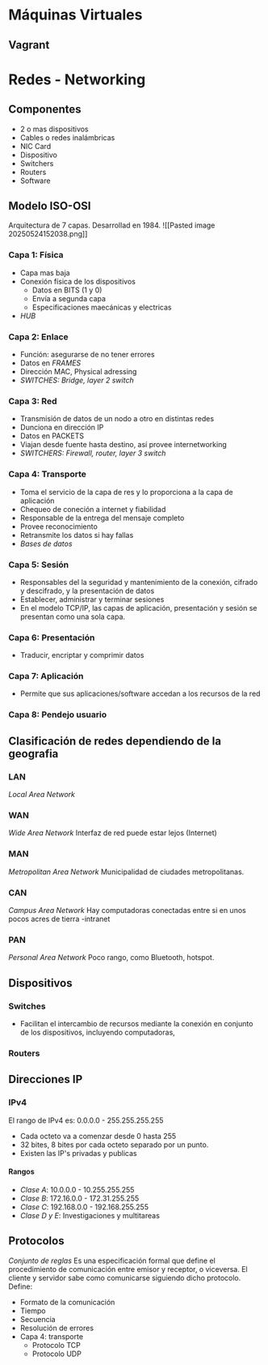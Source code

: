 # Máquinas Virtuales
## Vagrant
# Redes - Networking
## Componentes
- 2 o mas dispositivos
- Cables o redes inalámbricas
- NIC Card
- Dispositivo
- Switchers
- Routers
- Software
## Modelo ISO-OSI
Arquitectura de 7 capas. Desarrollad en 1984.
![[Pasted image 20250524152038.png]]
### Capa 1: Física
- Capa mas baja
- Conexión física de los dispositivos
	- Datos en BITS (1 y 0)
	- Envía a segunda capa
	- Especificaciones maecánicas y electricas
- *HUB*
### Capa 2: Enlace
- Función: asegurarse de no tener errores
- Datos en *FRAMES*
- Dirección MAC, Physical adressing
- *SWITCHES: Bridge, layer 2 switch*
### Capa 3: Red
- Transmisión de datos de un nodo a otro en distintas redes
- Dunciona en dirección IP
- Datos en PACKETS
- Viajan desde fuente hasta destino, así provee internetworking
- *SWITCHERS: Firewall, router, layer 3 switch*
### Capa 4: Transporte
- Toma el servicio de la capa de res y lo proporciona a la capa de aplicación
- Chequeo de coneción a internet y fiabilidad
- Responsable de la entrega del mensaje completo
- Provee reconocimiento
- Retransmite los datos si hay fallas
- *Bases de datos*
### Capa 5: Sesión
- Responsables del la seguridad y mantenimiento de la conexión, cifrado y descifrado, y la presentación de datos
- Establecer, administrar y terminar sesiones
- En el modelo TCP/IP, las capas de aplicación, presentación y sesión se presentan como una sola capa.
### Capa 6: Presentación
- Traducir, encriptar y comprimir datos
### Capa 7: Aplicación
- Permite que sus aplicaciones/software accedan a los recursos de la red
### Capa 8: Pendejo usuario

## Clasificación de redes dependiendo de la geografia
### LAN
*Local Area Network*
### WAN
*Wide Area Network*
Interfaz de red puede estar lejos (Internet)
### MAN
*Metropolitan Area Network*
Municipalidad de ciudades metropolitanas.
### CAN
*Campus Area Network*
Hay computadoras conectadas entre si en unos pocos acres de tierra -intranet
### PAN
*Personal Area Network*
Poco rango, como Bluetooth, hotspot.
## Dispositivos
### Switches
- Facilitan el intercambio de recursos mediante la conexión en conjunto de los dispositivos, incluyendo computadoras,
### Routers

## Direcciones IP
### IPv4
El rango de IPv4 es:
0.0.0.0 - 255.255.255.255
- Cada octeto va a comenzar desde 0 hasta 255
- 32 bites, 8 bites por cada octeto separado por un punto.
- Existen las IP's privadas y publicas
#### Rangos
- *Clase A*: 10.0.0.0 - 10.255.255.255
- *Clase B*: 172.16.0.0 - 172.31.255.255
- *Clase C*: 192.168.0.0 - 192.168.255.255
- *Clase D y E*: Investigaciones y multitareas
## Protocolos
*Conjunto de reglas*
Es una especificación formal que define el procedimiento de comunicación entre emisor y receptor, o viceversa. El cliente y servidor sabe como comunicarse siguiendo dicho protocolo.
Define:
- Formato de la comunicación
- Tiempo
- Secuencia
- Resolución de errores
- Capa 4: transporte
	- Protocolo TCP
	- Protocolo UDP
